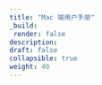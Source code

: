 ```yaml
---
title: "Mac 端用户手册"
_build:
 render: false 
description:
draft: false
collapsible: true
weight: 40
---
```

